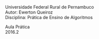 Universidade Federal Rural de Pernambuco  
Autor: Ewerton Queiroz  
Disciplina: Prática de Ensino de Algoritmos  

Aula Prática  
2016.2
